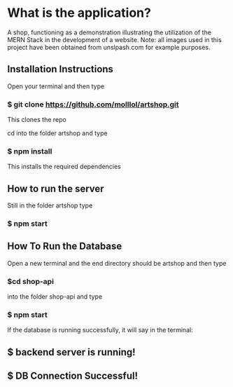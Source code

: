 # What is the application?

A shop, functioning as a demonstration illustrating the utilization of the MERN Stack in the development of a website.
Note: all images used in this project have been obtained from unslpash.com for example purposes.

## Installation Instructions

Open your terminal and then type

### $ git clone https://github.com/molllol/artshop.git

This clones the repo

cd into the folder artshop and type

### $ npm install

This installs the required dependencies


## How to run the server

Still in the folder artshop type

### $ npm start


## How To Run the Database

Open a new terminal and  the end directory should be artshop and then type

### $cd  shop-api

into the folder shop-api and type

### $ npm start

If the database is running successfully, it will say in the terminal:

## $ backend server is running!
## $ DB Connection Successful!



